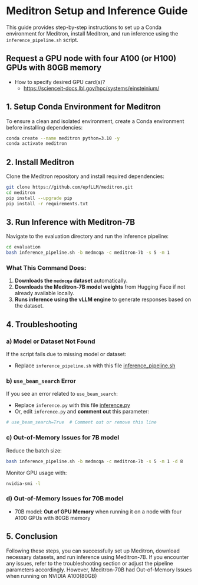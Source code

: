# Meditron Setup and Inference Guide

This guide provides step-by-step instructions to set up a Conda environment for Meditron, install Meditron, and run inference using the `inference_pipeline.sh` script.

## Request a GPU node with four A100 (or H100) GPUs with 80GB memory
* How to specify desired GPU card(s)?
  * https://scienceit-docs.lbl.gov/hpc/systems/einsteinium/

## 1. Setup Conda Environment for Meditron
To ensure a clean and isolated environment, create a Conda environment before installing dependencies:

```bash
conda create --name meditron python=3.10 -y
conda activate meditron
```

## 2. Install Meditron
Clone the Meditron repository and install required dependencies:

```bash
git clone https://github.com/epfLLM/meditron.git
cd meditron
pip install --upgrade pip
pip install -r requirements.txt
```

## 3. Run Inference with Meditron-7B
Navigate to the evaluation directory and run the inference pipeline:

```bash
cd evaluation
bash inference_pipeline.sh -b medmcqa -c meditron-7b -s 5 -m 1
```

### What This Command Does:
1. **Downloads the `medmcqa` dataset** automatically.
2. **Downloads the Meditron-7B model weights** from Hugging Face if not already available locally.
3. **Runs inference using the vLLM engine** to generate responses based on the dataset.

## 4. Troubleshooting

### a) Model or Dataset Not Found
If the script fails due to missing model or dataset: 
* Replace `inference_pipeline.sh` with this file [inference_pipeline.sh](inference_pipeline.sh)

### b) `use_beam_search` Error
If you see an error related to `use_beam_search`:
* Replace `inference.py` with this file [inference.py](inference.py)
* Or, edit `inference.py` and **comment out** this parameter:

```python
# use_beam_search=True  # Comment out or remove this line
```

### c) Out-of-Memory Issues for 7B model
Reduce the batch size:
```bash
bash inference_pipeline.sh -b medmcqa -c meditron-7b -s 5 -m 1 -d 8
```

Monitor GPU usage with:
```bash
nvidia-smi -l
```
### d) Out-of-Memory Issues for 70B model
* 70B model: __Out of GPU Memory__ when running it on a node with four A100 GPUs with 80GB memory

## 5. Conclusion
Following these steps, you can successfully set up Meditron, download necessary datasets, and run inference using Meditron-7B. If you encounter any issues, refer to the troubleshooting section or adjust the pipeline parameters accordingly. However, Meditron-70B had Out-of-Memory Issues when running on NVIDIA A100(80GB)

